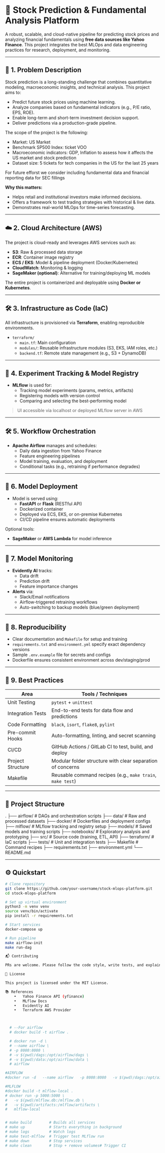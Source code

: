 # 🧠 Stock Prediction & Fundamental Analysis Platform

A robust, scalable, and cloud-native pipeline for predicting stock prices and analyzing financial fundamentals using **free data sources like Yahoo Finance**. This project integrates the best MLOps and data engineering practices for research, deployment, and monitoring.

---

## 📌 1. Problem Description

Stock prediction is a long-standing challenge that combines quantitative modeling, macroeconomic insights, and technical analysis. This project aims to:

- Predict future stock prices using machine learning.
- Analyze companies based on fundamental indicators (e.g., P/E ratio, EPS, ROE).
- Enable long-term and short-term investment decision support.
- Deliver predictions via a production-grade pipeline.

The scope of the project is the following:
- Market: US Market
- Benchmark SP500 Index: ticket VOO
- Macroeconomic indicators: GDP, Inflation to assess how it affects the US market and stock prediction
- Dataset size: 5 tickets for tech companies in the US for the last 25 years

For future efforst we consider including fundamental data and financial reporting data for SEC fillings


**Why this matters:**

- Helps retail and institutional investors make informed decisions.
- Offers a framework to test trading strategies with historical & live data.
- Demonstrates real-world MLOps for time-series forecasting.

---

## ☁️ 2. Cloud Architecture (AWS)

The project is cloud-ready and leverages AWS services such as:

- **S3**: Raw & processed data storage
- **ECR**: Container image registry
- **ECS / EKS**: Model & pipeline deployment (Docker/Kubernetes)
- **CloudWatch**: Monitoring & logging
- **SageMaker (optional)**: Alternative for training/deploying ML models

The entire project is containerized and deployable using **Docker or Kubernetes**.

---

## 🛠️ 3. Infrastructure as Code (IaC)

All infrastructure is provisioned via **Terraform**, enabling reproducible environments.

- `terraform/`
  - `main.tf`: Main configuration
  - `modules/`: Reusable infrastructure modules (S3, EKS, IAM roles, etc.)
  - `backend.tf`: Remote state management (e.g., S3 + DynamoDB)

---

## 🔬 4. Experiment Tracking & Model Registry

- **MLflow** is used for:
  - Tracking model experiments (params, metrics, artifacts)
  - Registering models with version control
  - Comparing and selecting the best-performing model

> UI accessible via localhost or deployed MLflow server in AWS

---

## 🛠️ 5. Workflow Orchestration

- **Apache Airflow** manages and schedules:
  - Daily data ingestion from Yahoo Finance
  - Feature engineering pipelines
  - Model training, evaluation, and deployment
  - Conditional tasks (e.g., retraining if performance degrades)

---

## 🚀 6. Model Deployment

- Model is served using:
  - **FastAPI** or **Flask** (RESTful API)
  - Dockerized container
  - Deployed via ECS, EKS, or on-premise Kubernetes
  - CI/CD pipeline ensures automatic deployments

Optional tools:
- **SageMaker** or **AWS Lambda** for model inference

---

## 🧭 7. Model Monitoring

- **Evidently AI** tracks:
  - Data drift
  - Prediction drift
  - Feature importance changes
- **Alerts** via:
  - Slack/Email notifications
  - Airflow-triggered retraining workflows
  - Auto-switching to backup models (blue/green deployment)

---

## 🔁 8. Reproducibility

- Clear documentation and `Makefile` for setup and training
- `requirements.txt` and `environment.yml` specify exact dependency versions
- Sample `.env.example` file for secrets and configs
- Dockerfile ensures consistent environment across dev/staging/prod

---

## 🧪 9. Best Practices

| Area              | Tools / Techniques                                      |
|-------------------|----------------------------------------------------------|
| Unit Testing      | `pytest` + `unittest`                                    |
| Integration Tests | End-to-end tests for data flow and predictions           |
| Code Formatting   | `black`, `isort`, `flake8`, `pylint`                     |
| Pre-commit Hooks  | Auto-formatting, linting, and secret scanning            |
| CI/CD             | GitHub Actions / GitLab CI to test, build, and deploy    |
| Project Structure | Modular folder structure with clear separation of concerns |
| Makefile          | Reusable command recipes (e.g., `make train`, `make test`) |

---

## 🧾 Project Structure
.
├── airflow/                    # DAGs and orchestration scripts
├── data/                       # Raw and processed datasets
├── docker/                     # Dockerfiles and deployment configs
├── mlflow/                     # MLflow tracking and registry setup
├── models/                     # Saved models and training scripts
├── notebooks/                  # Exploratory analysis and prototyping
├── src/                        # Source code (training, ETL, API)
├── terraform/                 # IaC scripts
├── tests/                      # Unit and integration tests
├── Makefile                    # Command recipes
├── requirements.txt
├── environment.yml
└── README.md

---

## ⚙️ Quickstart

```bash
# Clone repository
git clone https://github.com/your-username/stock-mlops-platform.git
cd stock-mlops-platform

# Set up virtual environment
python3 -m venv venv
source venv/bin/activate
pip install -r requirements.txt

# Start services
docker-compose up

# Run pipeline
make airflow-init
make run-dag

📬 Contributing

PRs are welcome. Please follow the code style, write tests, and explain your changes.

📄 License

This project is licensed under the MIT License.

📚 References
	•	Yahoo Finance API (yfinance)
	•	MLflow Docs
	•	Evidently AI
	•	Terraform AWS Provider



  # --For airflow
  # docker build -t airflow .

  # docker run -d \
  # --name airflow \
  # -p 8080:8080 \
  # -v $(pwd)/dags:/opt/airflow/dags \
  # -v $(pwd)/data:/opt/airflow/data \
  # airflow

#AIRFLOW
#docker run -d   --name airflow   -p 8080:8080   -v $(pwd)/dags:/opt/airflow/dags   -v $(pwd)/data:/opt/airflow/data   airflow

#MLFLOW
#docker build -t mlflow-local .
# docker run -p 5000:5000 \
#   -v $(pwd)/mlflow.db:/mlflow.db \
#   -v $(pwd)/artifacts:/mlflow/artifacts \
#   mlflow-local


# make build        # Builds all services
# make up           # Starts everything in background
# make logs         # Watch logs
# make test-mlflow  # Trigger test MLflow run
# make down         # Stop services
# make clean        # Stop + remove volumes# Trigger CI
